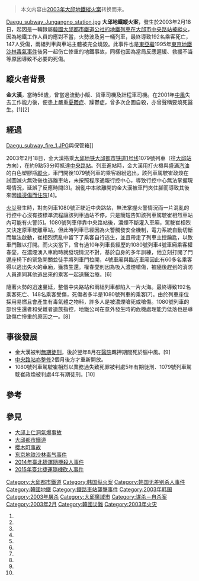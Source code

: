 > 本文内容由[2003年大邱地鐵縱火案](https://zh.wikipedia.org/wiki/2003年大邱地鐵縱火案)转换而来。


[Daegu_subway_Jungangno_station.jpg](https://zh.wikipedia.org/wiki/File:Daegu_subway_Jungangno_station.jpg "fig:Daegu_subway_Jungangno_station.jpg") **大邱地鐵縱火案**，發生於2003年2月18日，起因是一輛隸屬[韓國](https://zh.wikipedia.org/wiki/韓國 "wikilink")[大邱都市鐵道公社的](https://zh.wikipedia.org/wiki/大邱都市鐵道公社 "wikilink")[地鐵列車在](https://zh.wikipedia.org/wiki/地鐵列車 "wikilink")[大邱市中央路站被](https://zh.wikipedia.org/wiki/大邱市 "wikilink")[縱火](https://zh.wikipedia.org/wiki/縱火 "wikilink")，因為地鐵工作人員的應對不當，火勢波及另一輛列車，最終導致192名乘客死亡，147人受傷，兩組列車與車站主體被完全燒毀。此事件也是[東亞繼](https://zh.wikipedia.org/wiki/東亞 "wikilink")1995年[東京地鐵沙林毒氣事件](../Page/東京地鐵沙林毒氣事件.md "wikilink")後另一起伤亡惨重的地鐵事故，同樣也因為當局反應遲緩、救援不当等原因導致不必要的死傷。

## 縱火者背景

**金大漢**，當時56歲，曾當過流動小販、貨車司機及計程車司機。在2001年[中風](../Page/中風.md "wikilink")失去工作能力後，便患上嚴重[憂鬱症](https://zh.wikipedia.org/wiki/憂鬱症 "wikilink")、躁鬱症，曾多次企圖自殺，亦曾聲稱要燒死醫生。\[1\]\[2\]

## 經過

[Daegu_subway_fire_1.JPG](https://zh.wikipedia.org/wiki/File:Daegu_subway_fire_1.JPG "fig:Daegu_subway_fire_1.JPG")與保管箱\]\]

2003年2月18日，金大漢搭乘[大邱地铁](https://zh.wikipedia.org/wiki/大邱地铁 "wikilink")[大邱都市铁道1号线](../Page/大邱都市铁道1号线.md "wikilink")1079號列車（往[大邱站](../Page/大邱站.md "wikilink")方向），在約9點53分時抵達[中央路站](../Page/中央路站_\(大邱\).md "wikilink")。列車進站時，金大漢用打火機與盛滿[汽油](../Page/汽油.md "wikilink")的白色塑膠瓶[縱火](https://zh.wikipedia.org/wiki/縱火 "wikilink")，車門開後1079號列車的乘客紛紛逃出，該列車駕駛崔政煥在試圖滅火無效後也逃離車站，未按照程序通報行控中心，導致行控中心無法掌握現場情況，延誤了反應時間\[3\]。紛亂中本欲離開的金大漢被車門夾住腳而導致其後來因[燒燙傷而住院](https://zh.wikipedia.org/wiki/燒燙傷 "wikilink")\[4\]。

[火災](../Page/火災.md "wikilink")發生時，對向列車1080號正駛近中央路站，無法掌握火警情況而一片混亂的行控中心沒有按標準流程讓該列車過站不停，只是簡短告知該列車駕駛崔相烈車站內可能有火警\[5\]。1080號列車停靠中央路站後，濃煙不斷灌入車廂，駕駛崔相烈又決定原車駛離車站，但此時列車已經因為火警觸發安全機制，電力系統自動切斷而無法啟動，崔相烈慌亂中留下了乘客自行逃生，並且帶走了列車主控鑰匙，以致車門難以打開。而火災當下，曾有過10年列車長經歷的1080號列車4號車廂乘客權春燮，在濃煙湧入車廂時就發現情況不對，基於自身的多年訓練，他立刻打開了門邊座椅下的緊急開關並徒手將列車門拉開，4號車廂與臨近車廂因此有60多名乘客得以逃出失火的車廂，獲救生還。權春燮則因為吸入濃煙嗆傷，被隨後趕到的消防人員連同其他逃出來的乘客一起送醫治療。\[6\]

隨著火勢的迅速蔓延，整個中央路站和兩組列車都陷入一片火海。最終導致192名乘客死亡、148名乘客受傷，死傷者多半是1080號列車的乘客\[7\]。由於列車座位採用易燃且會產生有毒氣體之物料，許多人是被濃煙嗆死或嗆傷。1080號列車的部份生還者和受難者遺族指控，地鐵公司在意外發生時的危機處理能力低落也是導致傷亡慘重的原因之一。\[8\]

## 事後發展

  - 金大漢被判[無期徒刑](../Page/無期徒刑.md "wikilink")，後於翌年8月在[醫院](../Page/醫院.md "wikilink")羈押期間死於腦中風。\[9\]
  - [中央路站亦整修](../Page/中央路站_\(大邱\).md "wikilink")2個月後方才重新開放。
  - 1080號列車駕駛崔相烈以業務過失致死罪被判處5年有期徒刑、1079號列車駕駛崔政煥被判處4年有期徒刑。\[10\]

## 參考

<references />

## 參見

  - [大邱上仁洞氣爆事故](../Page/大邱上仁洞氣爆事故.md "wikilink")
  - [大邱都市鐵道](../Page/大邱都市鐵道.md "wikilink")
  - [櫻木町事故](../Page/櫻木町事故.md "wikilink")
  - [东京地铁沙林毒气事件](https://zh.wikipedia.org/wiki/东京地铁沙林毒气事件 "wikilink")
  - [2014年臺北捷運隨機殺人事件](https://zh.wikipedia.org/wiki/2014年臺北捷運隨機殺人事件 "wikilink")
  - [2015年臺北捷運隨機砍人事件](../Page/2015年臺北捷運隨機砍人事件.md "wikilink")

[Category:大邱都市鐵道](https://zh.wikipedia.org/wiki/Category:大邱都市鐵道 "wikilink") [Category:韩国纵火案](https://zh.wikipedia.org/wiki/Category:韩国纵火案 "wikilink") [Category:韩国无差别杀人事件](https://zh.wikipedia.org/wiki/Category:韩国无差别杀人事件 "wikilink") [Category:韓國地鐵](https://zh.wikipedia.org/wiki/Category:韓國地鐵 "wikilink") [Category:鐵路車站襲擊事件](https://zh.wikipedia.org/wiki/Category:鐵路車站襲擊事件 "wikilink") [Category:2003年韩国](https://zh.wikipedia.org/wiki/Category:2003年韩国 "wikilink") [Category:2003年屠杀](https://zh.wikipedia.org/wiki/Category:2003年屠杀 "wikilink") [Category:大邱廣域市](https://zh.wikipedia.org/wiki/Category:大邱廣域市 "wikilink") [Category:谋杀－自杀案](https://zh.wikipedia.org/wiki/Category:谋杀－自杀案 "wikilink") [Category:2003年2月](https://zh.wikipedia.org/wiki/Category:2003年2月 "wikilink") [Category:韓國災難](https://zh.wikipedia.org/wiki/Category:韓國災難 "wikilink") [Category:2003年火灾](https://zh.wikipedia.org/wiki/Category:2003年火灾 "wikilink")

1.
2.
3.
4.
5.
6.
7.
8.
9.
10.